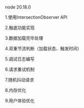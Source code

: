 
node 20.18.0

1.使用IntersectionObserver API

2.触底功能实现

3.数据加载完毕处理

4.双重节流判断（加载状态、触发时间）

5.调试日志编写

6.请求重试机制

7.随机抖动请求

8.内存优化

9.用户体验优化